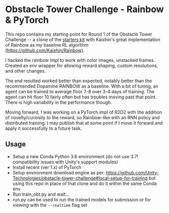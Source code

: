 # Obstacle Tower Challenge - Rainbow & PyTorch

This repo contains my starting point for Round 1 of the Obstacle Tower Challenge -- a clone of the [starters kit](https://github.com/Unity-Technologies/obstacle-tower-challenge) with Kaixhin's great implementation of Rainbow as my baseline RL algorithm (https://github.com/Kaixhin/Rainbow).

I hacked the rainbow impl to work with color images, unstacked frames. Created an env wrapper for allowing reward shaping, custom resolutions, and other changes.

The end resulted worked better than expected, notably better than the recommended Dopamine RAINBOW as a baseline. With a bit of tuning, an agent can be trained to average floor 7-8 over 3-4 days of training. The agent can hit floor 10 fairly often but has troubles moving past that point. There is high variability in the performance though.

Moving forward, I was working on a PyTorch impl of R2D2 with the addition of novelty/curiosity to the reward, so Rainbow-like with an RNN policy and distributed training. I may publish that at some point if I move it forward and apply it successfully to a future task.

## Usage
* Setup a new Conda Python 3.6 environment (do not use 3.7! compatibility issues with Unity's support modules)
* Install recent (ver 1.x) of PyTorch
* Setup environment download engine as per: https://github.com/Unity-Technologies/obstacle-tower-challenge#local-setup-for-training but using this repo in place of that clone and do it within the same Conda env
* Run train_obt.py and wait...
* run.py can be used to run the trained models for submission or for viewing with the `--realtime` flag set
